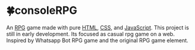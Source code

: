 # 🍀consoleRPG
An <a href="https://wikipedia.org/wiki/RPG" title="Role-playing game (RPG)">RPG</a> game made with pure <a href="https://wikipedia.org/wiki/HTML" title="Hypertext Markup Language">HTML</a>, <a href="https://wikipedia.org/wiki/CSS" title="Cascading Style Sheet">CSS</a>, and <a href="https://id.wikipedia.org/wiki/JavaScript">JavaScript</a>. This project is still in early development. Its focused as casual rpg game on a web. Inspired by <a title="Resource needed!">Whatsapp Bot RPG</a> game and the original RPG game element.
